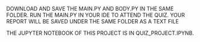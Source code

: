 DOWNLOAD AND SAVE THE MAIN.PY AND BODY.PY IN THE SAME FOLDER. RUN THE MAIN.PY IN YOUR IDE TO ATTEND THE QUIZ. YOUR REPORT WILL BE SAVED UNDER THE SAME FOLDER AS A TEXT FILE

THE JUPYTER NOTEBOOK OF THIS PROJECT IS IN QUIZ_PROJECT.IPYNB.
